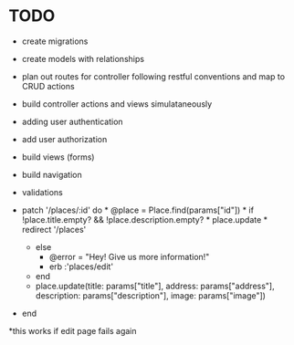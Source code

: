 # TODO
* create migrations
* create models with relationships
* plan out routes for controller following restful conventions and map to CRUD actions
* build controller actions and views simulataneously
* adding user authentication
* add user authorization
* build views (forms)
* build navigation
* validations

 * patch '/places/:id' do
       * @place = Place.find(params["id"])
       * if !place.title.empty? && !place.description.empty?
       * place.update
       * redirect '/places'
       
    * else
        * @error = "Hey! Give us more information!"
        * erb :'places/edit'
    * end
    * place.update(title: params["title"], address: params["address"], description: params["description"], image: params["image"])
* end

*this works if edit page fails again


   